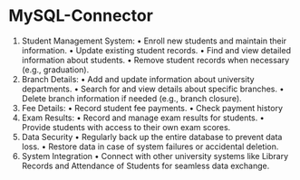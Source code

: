# MySQL-Connector
1. Student Management System:
•	Enroll new students and maintain their information.
•	Update existing student records.
•	Find and view detailed information about students.
•	Remove student records when necessary (e.g., graduation).
2. Branch Details:
•	Add and update information about university departments.
•	Search for and view details about specific branches.
•	Delete branch information if needed (e.g., branch closure).
3. Fee Details:
•	Record student fee payments.
•	Check payment history
4. Exam Results:
•	Record and manage exam results for students.
•	Provide students with access to their own exam scores.
5. Data Security
•	Regularly back up the entire database to prevent data loss.
•	Restore data in case of system failures or accidental deletion.
6. System Integration
•	Connect with other university systems like Library Records and Attendance of Students for seamless data exchange.
